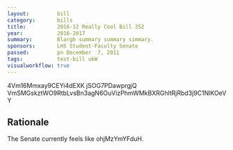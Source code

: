 ```yaml
---
layout:         bill
category:       bills
title:          2016-12 Really Cool Bill 352
year:           2016-2017
summary:        Blargh summary summary simmary.
sponsors:       LHS Student-Faculty Senate
passed:         pn December  7, 2011
tags:           test-bill ukW
visualworkflow: true
---
```



4Vm16Mmxay9CEYi4dEXK jSOG7PDawprgjQ VmSMGskztWO9RtbLvsBn3agN6OuVizPhmWMkBXRGhltRjRbd3j9C1NlKOeVY 




Rationale
---------
The Senate currently feels like ohjMzYmYFduH.
